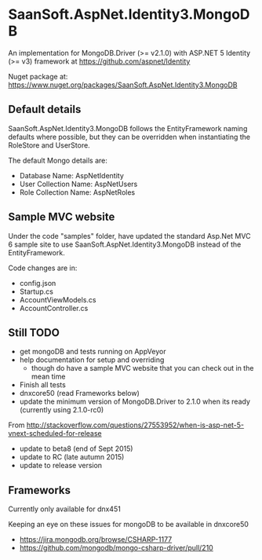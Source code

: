 # SaanSoft.AspNet.Identity3.MongoDB

<!-- [![Build status](https://ci.appveyor.com/api/projects/status/yopbw2mrf8ppqfkp/branch/master?svg=true)](https://ci.appveyor.com/project/saan800/aspnet-identity3-mongodb/branch/master) -->

An implementation for MongoDB.Driver (>= v2.1.0) with ASP.NET 5 Identity (>= v3) framework at <https://github.com/aspnet/Identity>

Nuget package at: <https://www.nuget.org/packages/SaanSoft.AspNet.Identity3.MongoDB>


## Default details
SaanSoft.AspNet.Identity3.MongoDB follows the EntityFramework naming defaults where possible, but they can be overridden 
when instantiating the RoleStore and UserStore.

The default Mongo details are:

* Database Name: AspNetIdentity
* User Collection Name: AspNetUsers
* Role Collection Name: AspNetRoles


## Sample MVC website
Under the code "samples" folder, have updated the standard Asp.Net MVC 6 sample site to use SaanSoft.AspNet.Identity3.MongoDB instead of the EntityFramework.

Code changes are in:

- config.json
- Startup.cs
- AccountViewModels.cs
- AccountController.cs


## Still TODO

* get mongoDB and tests running on AppVeyor
* help documentation for setup and overriding
  * though do have a sample MVC website that you can check out in the mean time
* Finish all tests
* dnxcore50 (read Frameworks below)
* update the minimum version of MongoDB.Driver to 2.1.0 when its ready (currently using 2.1.0-rc0)

From <http://stackoverflow.com/questions/27553952/when-is-asp-net-5-vnext-scheduled-for-release>

* update to beta8 (end of Sept 2015)
* update to RC (late autumn 2015)
* update to release version


## Frameworks
Currently only available for dnx451

Keeping an eye on these issues for mongoDB to be available in dnxcore50

* <https://jira.mongodb.org/browse/CSHARP-1177>
* <https://github.com/mongodb/mongo-csharp-driver/pull/210>
